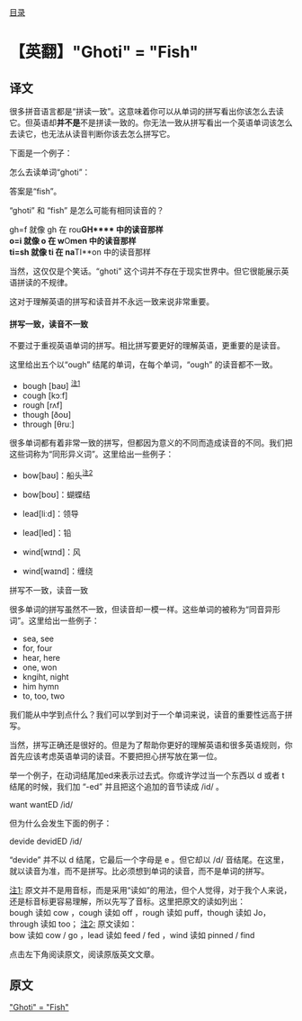 [目录](./)

# 【英翻】"Ghoti" = "Fish"

## 译文

很多拼音语言都是“拼读一致”。这意味着你可以从单词的拼写看出你该怎么去读它。但英语却**并不是**不是拼读一致的。你无法一致从拼写看出一个英语单词该怎么去读它，也无法从读音判断你该去怎么拼写它。

下面是一个例子：

怎么去读单词“ghoti”：

答案是“fish”。

“ghoti” 和 “fish” 是怎么可能有相同读音的？

gh=f 就像 gh 在 rou**GH**** 中的读音那样  
o=i 就像 o 在 w**O**men 中的读音那样  
ti=sh 就像 ti 在 na**TI**on 中的读音那样

当然，这仅仅是个笑话。“ghoti” 这个词并不存在于现实世界中。但它很能展示英语拼读的不规律。

这对于理解英语的拼写和读音并不永远一致来说非常重要。

#### 拼写一致，读音不一致

不要过于重视英语单词的拼写。相比拼写要更好的理解英语，更重要的是读音。

这里给出五个以“ough” 结尾的单词，在每个单词，“ough” 的读音都不一致。

* bough [baʊ] <sup id="a0"><a href="#f0">注1</a></sup>
* cough [kɔːf]
* rough [rʌf]
* though [ðoʊ]
* through [θruː]

很多单词都有着非常一致的拼写，但都因为意义的不同而造成读音的不同。我们把这些词称为“同形异义词”。这里给出一些例子：


* bow[baʊ]：船头<sup id="a0"><a href="#f0">注2</a></sup>
* bow[boʊ]：蝴蝶结


* lead[liːd]：领导
* lead[led]：铅


* wind[wɪnd]：风
* wind[waɪnd]：缠绕


拼写不一致，读音一致

很多单词的拼写虽然不一致，但读音却一模一样。这些单词的被称为“同音异形词”。这里给出一些例子：

* sea, see
* for, four
* hear, here
* one, won
* kngiht, night
* him hymn
* to, too, two

我们能从中学到点什么？我们可以学到对于一个单词来说，读音的重要性远高于拼写。

当然，拼写正确还是很好的。但是为了帮助你更好的理解英语和很多英语规则，你首先应该考虑英语单词的读音。不要把担心拼写放在第一位。

举一个例子，在动词结尾加ed来表示过去式。你或许学过当一个东西以 d 或者 t 结尾的时候，我们加 “-ed” 并且把这个追加的音节读成 /id/ 。

want wantED /id/

但为什么会发生下面的例子：

devide devidED /id/

“devide” 并不以 d 结尾，它最后一个字母是 e 。但它却以 /d/ 音结尾。在这里，就以读音为准，而不是拼写。比必须想到单词的读音，而不是单词的拼写。

<span id="f0"><a href="#a0">注1:</a></span> 原文并不是用音标，而是采用“读如”的用法，但个人觉得，对于我个人来说，还是标音标更容易理解，所以先写了音标。这里把原文的读如列出：<br />bough 读如 cow ，cough 读如 off ，rough 读如 puff，though 读如 Jo，through 读如 too；
<span id="f0"><a href="#a0">注2:</a></span> 原文读如：<br />bow 读如 cow / go ，lead 读如 feed / fed ，wind 读如 pinned / find

点击左下角阅读原文，阅读原版英文文章。

## 原文

["Ghoti" = "Fish"](https://www.englishclub.com/esl-articles/199909.php)